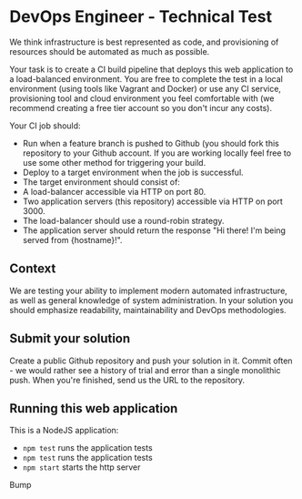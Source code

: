 # DevOps Engineer - Technical Test

We think infrastructure is best represented as code, and provisioning of resources should be automated as much as possible.

 Your task is to create a CI build pipeline that deploys this web application to a load-balanced
environment. You are free to complete the test in a local environment (using tools like Vagrant and
Docker) or use any CI service, provisioning tool and cloud environment you feel comfortable with (we
recommend creating a free tier account so you don't incur any costs).

Your CI job should:

- Run when a feature branch is pushed to Github (you should fork this repository to your Github account. If you are working locally feel free to use some other method for triggering your build.
- Deploy to a target environment when the job is successful.
- The target environment should consist of:
- A load-balancer accessible via HTTP on port 80.
- Two application servers (this repository) accessible via HTTP on port 3000.
- The load-balancer should use a round-robin strategy.
- The application server should return the response "Hi there! I'm being served from {hostname}!".

## Context

We are testing your ability to implement modern automated infrastructure, as well as general knowledge of system administration. In your solution you should emphasize readability, maintainability and DevOps methodologies.

## Submit your solution

Create a public Github repository and push your solution in it. Commit often - we would rather see a history of trial and error than a single monolithic push. When you're finished, send us the URL to the repository.

## Running this web application

This is a NodeJS application:

- `npm test` runs the application tests
- `npm test` runs the application tests
- `npm start` starts the http server

Bump
